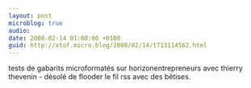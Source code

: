 ```yaml
---
layout: post
microblog: true
audio: 
date: 2008-02-14 01:00:00 +0100
guid: http://xtof.micro.blog/2008/02/14/t713114562.html
---
```

tests de gabarits microformatés sur horizonentrepreneurs avec thierry thevenin - désolé de flooder le fil rss avec des bêtises.
